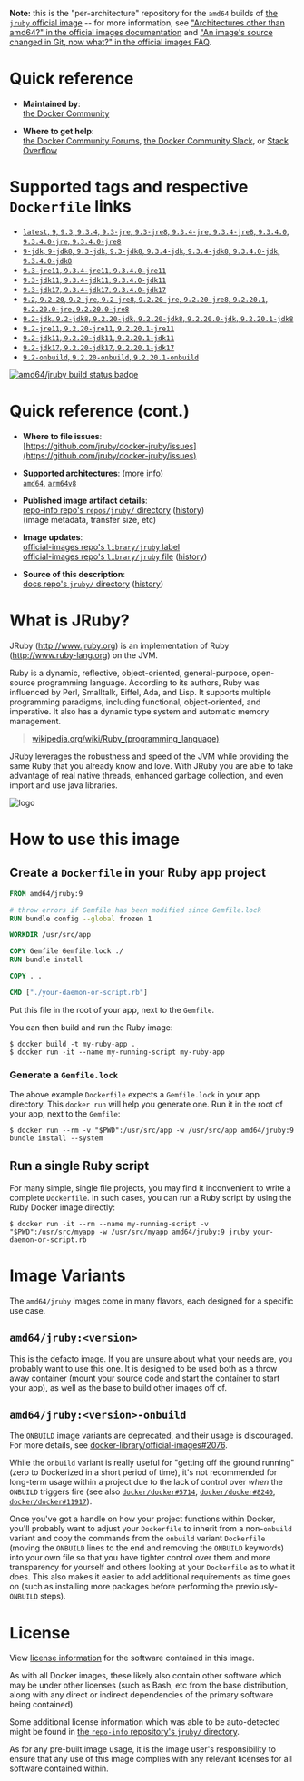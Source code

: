 <!--

********************************************************************************

WARNING:

    DO NOT EDIT "jruby/README.md"

    IT IS AUTO-GENERATED

    (from the other files in "jruby/" combined with a set of templates)

********************************************************************************

-->

**Note:** this is the "per-architecture" repository for the `amd64` builds of [the `jruby` official image](https://hub.docker.com/_/jruby) -- for more information, see ["Architectures other than amd64?" in the official images documentation](https://github.com/docker-library/official-images#architectures-other-than-amd64) and ["An image's source changed in Git, now what?" in the official images FAQ](https://github.com/docker-library/faq#an-images-source-changed-in-git-now-what).

# Quick reference

-	**Maintained by**:  
	[the Docker Community](https://github.com/jruby/docker-jruby)

-	**Where to get help**:  
	[the Docker Community Forums](https://forums.docker.com/), [the Docker Community Slack](https://dockr.ly/slack), or [Stack Overflow](https://stackoverflow.com/search?tab=newest&q=docker)

# Supported tags and respective `Dockerfile` links

-	[`latest`, `9`, `9.3`, `9.3.4`, `9.3-jre`, `9.3-jre8`, `9.3.4-jre`, `9.3.4-jre8`, `9.3.4.0`, `9.3.4.0-jre`, `9.3.4.0-jre8`](https://github.com/jruby/docker-jruby/blob/fae50010fae73e3cbed04c660747419413096767/9.3/jre8/Dockerfile)
-	[`9-jdk`, `9-jdk8`, `9.3-jdk`, `9.3-jdk8`, `9.3.4-jdk`, `9.3.4-jdk8`, `9.3.4.0-jdk`, `9.3.4.0-jdk8`](https://github.com/jruby/docker-jruby/blob/fae50010fae73e3cbed04c660747419413096767/9.3/jdk8/Dockerfile)
-	[`9.3-jre11`, `9.3.4-jre11`, `9.3.4.0-jre11`](https://github.com/jruby/docker-jruby/blob/fae50010fae73e3cbed04c660747419413096767/9.3/jre11/Dockerfile)
-	[`9.3-jdk11`, `9.3.4-jdk11`, `9.3.4.0-jdk11`](https://github.com/jruby/docker-jruby/blob/fae50010fae73e3cbed04c660747419413096767/9.3/jdk11/Dockerfile)
-	[`9.3-jdk17`, `9.3.4-jdk17`, `9.3.4.0-jdk17`](https://github.com/jruby/docker-jruby/blob/fae50010fae73e3cbed04c660747419413096767/9.3/jdk17/Dockerfile)
-	[`9.2`, `9.2.20`, `9.2-jre`, `9.2-jre8`, `9.2.20-jre`, `9.2.20-jre8`, `9.2.20.1`, `9.2.20.0-jre`, `9.2.20.0-jre8`](https://github.com/jruby/docker-jruby/blob/fae50010fae73e3cbed04c660747419413096767/9.2/jre8/Dockerfile)
-	[`9.2-jdk`, `9.2-jdk8`, `9.2.20-jdk`, `9.2.20-jdk8`, `9.2.20.0-jdk`, `9.2.20.1-jdk8`](https://github.com/jruby/docker-jruby/blob/fae50010fae73e3cbed04c660747419413096767/9.2/jdk8/Dockerfile)
-	[`9.2-jre11`, `9.2.20-jre11`, `9.2.20.1-jre11`](https://github.com/jruby/docker-jruby/blob/fae50010fae73e3cbed04c660747419413096767/9.2/jre11/Dockerfile)
-	[`9.2-jdk11`, `9.2.20-jdk11`, `9.2.20.1-jdk11`](https://github.com/jruby/docker-jruby/blob/fae50010fae73e3cbed04c660747419413096767/9.2/jdk11/Dockerfile)
-	[`9.2-jdk17`, `9.2.20-jdk17`, `9.2.20.1-jdk17`](https://github.com/jruby/docker-jruby/blob/fae50010fae73e3cbed04c660747419413096767/9.2/jdk17/Dockerfile)
-	[`9.2-onbuild`, `9.2.20-onbuild`, `9.2.20.1-onbuild`](https://github.com/jruby/docker-jruby/blob/fae50010fae73e3cbed04c660747419413096767/9.2/onbuild-jdk8/Dockerfile)

[![amd64/jruby build status badge](https://img.shields.io/jenkins/s/https/doi-janky.infosiftr.net/job/multiarch/job/amd64/job/jruby.svg?label=amd64/jruby%20%20build%20job)](https://doi-janky.infosiftr.net/job/multiarch/job/amd64/job/jruby/)

# Quick reference (cont.)

-	**Where to file issues**:  
	[https://github.com/jruby/docker-jruby/issues](https://github.com/jruby/docker-jruby/issues)

-	**Supported architectures**: ([more info](https://github.com/docker-library/official-images#architectures-other-than-amd64))  
	[`amd64`](https://hub.docker.com/r/amd64/jruby/), [`arm64v8`](https://hub.docker.com/r/arm64v8/jruby/)

-	**Published image artifact details**:  
	[repo-info repo's `repos/jruby/` directory](https://github.com/docker-library/repo-info/blob/master/repos/jruby) ([history](https://github.com/docker-library/repo-info/commits/master/repos/jruby))  
	(image metadata, transfer size, etc)

-	**Image updates**:  
	[official-images repo's `library/jruby` label](https://github.com/docker-library/official-images/issues?q=label%3Alibrary%2Fjruby)  
	[official-images repo's `library/jruby` file](https://github.com/docker-library/official-images/blob/master/library/jruby) ([history](https://github.com/docker-library/official-images/commits/master/library/jruby))

-	**Source of this description**:  
	[docs repo's `jruby/` directory](https://github.com/docker-library/docs/tree/master/jruby) ([history](https://github.com/docker-library/docs/commits/master/jruby))

# What is JRuby?

JRuby (http://www.jruby.org) is an implementation of Ruby (http://www.ruby-lang.org) on the JVM.

Ruby is a dynamic, reflective, object-oriented, general-purpose, open-source programming language. According to its authors, Ruby was influenced by Perl, Smalltalk, Eiffel, Ada, and Lisp. It supports multiple programming paradigms, including functional, object-oriented, and imperative. It also has a dynamic type system and automatic memory management.

> [wikipedia.org/wiki/Ruby_(programming_language)](https://en.wikipedia.org/wiki/Ruby_%28programming_language%29)

JRuby leverages the robustness and speed of the JVM while providing the same Ruby that you already know and love. With JRuby you are able to take advantage of real native threads, enhanced garbage collection, and even import and use java libraries.

![logo](https://raw.githubusercontent.com/docker-library/docs/fbdaaa95f768de2cb4508dde956912f4081a824a/jruby/logo.png)

# How to use this image

## Create a `Dockerfile` in your Ruby app project

```dockerfile
FROM amd64/jruby:9

# throw errors if Gemfile has been modified since Gemfile.lock
RUN bundle config --global frozen 1

WORKDIR /usr/src/app

COPY Gemfile Gemfile.lock ./
RUN bundle install

COPY . .

CMD ["./your-daemon-or-script.rb"]
```

Put this file in the root of your app, next to the `Gemfile`.

You can then build and run the Ruby image:

```console
$ docker build -t my-ruby-app .
$ docker run -it --name my-running-script my-ruby-app
```

### Generate a `Gemfile.lock`

The above example `Dockerfile` expects a `Gemfile.lock` in your app directory. This `docker run` will help you generate one. Run it in the root of your app, next to the `Gemfile`:

```console
$ docker run --rm -v "$PWD":/usr/src/app -w /usr/src/app amd64/jruby:9 bundle install --system
```

## Run a single Ruby script

For many simple, single file projects, you may find it inconvenient to write a complete `Dockerfile`. In such cases, you can run a Ruby script by using the Ruby Docker image directly:

```console
$ docker run -it --rm --name my-running-script -v "$PWD":/usr/src/myapp -w /usr/src/myapp amd64/jruby:9 jruby your-daemon-or-script.rb
```

# Image Variants

The `amd64/jruby` images come in many flavors, each designed for a specific use case.

## `amd64/jruby:<version>`

This is the defacto image. If you are unsure about what your needs are, you probably want to use this one. It is designed to be used both as a throw away container (mount your source code and start the container to start your app), as well as the base to build other images off of.

## `amd64/jruby:<version>-onbuild`

The `ONBUILD` image variants are deprecated, and their usage is discouraged. For more details, see [docker-library/official-images#2076](https://github.com/docker-library/official-images/issues/2076).

While the `onbuild` variant is really useful for "getting off the ground running" (zero to Dockerized in a short period of time), it's not recommended for long-term usage within a project due to the lack of control over *when* the `ONBUILD` triggers fire (see also [`docker/docker#5714`](https://github.com/docker/docker/issues/5714), [`docker/docker#8240`](https://github.com/docker/docker/issues/8240), [`docker/docker#11917`](https://github.com/docker/docker/issues/11917)).

Once you've got a handle on how your project functions within Docker, you'll probably want to adjust your `Dockerfile` to inherit from a non-`onbuild` variant and copy the commands from the `onbuild` variant `Dockerfile` (moving the `ONBUILD` lines to the end and removing the `ONBUILD` keywords) into your own file so that you have tighter control over them and more transparency for yourself and others looking at your `Dockerfile` as to what it does. This also makes it easier to add additional requirements as time goes on (such as installing more packages before performing the previously-`ONBUILD` steps).

# License

View [license information](https://github.com/jruby/jruby/blob/master/COPYING) for the software contained in this image.

As with all Docker images, these likely also contain other software which may be under other licenses (such as Bash, etc from the base distribution, along with any direct or indirect dependencies of the primary software being contained).

Some additional license information which was able to be auto-detected might be found in [the `repo-info` repository's `jruby/` directory](https://github.com/docker-library/repo-info/tree/master/repos/jruby).

As for any pre-built image usage, it is the image user's responsibility to ensure that any use of this image complies with any relevant licenses for all software contained within.
